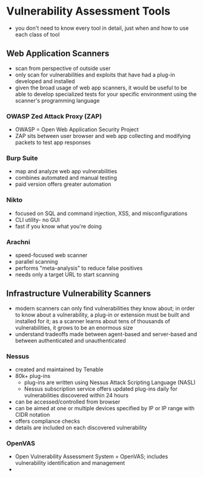 # Vulnerability Assessment Tools

- you don't need to know every tool in detail, just when and how to use each class of tool

## Web Application Scanners

- scan from perspective of outside user
- only scan for vulnerabilities and exploits that have had a plug-in developed and installed
- given the broad usage of web app scanners, it would be useful to be able to develop specialized tests for your specific environment using the scanner's programming language

### OWASP Zed Attack Proxy (ZAP)

- OWASP = Open Web Application Security Project
- ZAP sits between user browser and web app collecting and modifying packets to test app responses

### Burp Suite

- map and analyze web app vulnerabilities
- combines automated and manual testing
- paid version offers greater automation

### Nikto

- focused on SQL and command injection, XSS, and misconfigurations
- CLI utility- no GUI
- fast if you know what you're doing

### Arachni

- speed-focused web scanner
- parallel scanning
- performs "meta-analysis" to reduce false positives
- needs only a target URL to start scanning

## Infrastructure Vulnerability Scanners

- modern scanners can only find vulnerabilities they know about; in order to know about a vulnerability, a plug-in or extension must be built and installed for it; as a scanner learns about tens of thousands of vulnerabilities, it grows to be an enormous size
- understand tradeoffs made between agent-based and server-based and between authenticated and unauthenticated

### Nessus

- created and maintained by Tenable
- 80k+ plug-ins
    - plug-ins are written using Nessus Attack Scripting Language (NASL)
    - Nessus subscription service offers updated plug-ins daily for vulnerabilities discovered within 24 hours
- can be accessed/controlled from browser
- can be aimed at one or multiple devices specified by IP or IP range with CIDR notation
- offers compliance checks
- details are included on each discovered vulnerability

### OpenVAS

- Open Vulnerability Assessment System = OpenVAS; includes vulnerability identification and management
- 